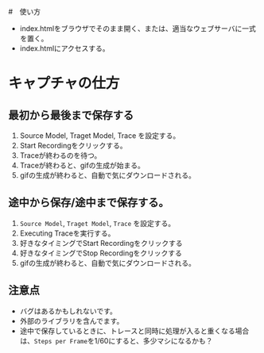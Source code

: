 #　使い方
* index.htmlをブラウザでそのまま開く、または、適当なウェブサーバに一式を置く。
* index.htmlにアクセスする。

# キャプチャの仕方
## 最初から最後まで保存する
1. Source Model, Traget Model, Trace を設定する。
1. Start Recordingをクリックする。
1. Traceが終わるのを待つ。
1. Traceが終わると、gifの生成が始まる。
1. gifの生成が終わると、自動で気にダウンロードされる。

## 途中から保存/途中まで保存する。
1.  `Source Model`, `Traget Model`, `Trace` を設定する。
1. Executing Traceを実行する。
1. 好きなタイミングでStart Recordingをクリックする
1. 好きなタイミングでStop Recordingをクリックする
1. gifの生成が終わると、自動で気にダウンロードされる。

## 注意点
* バグはあるかもしれないです。
* 外部のライブラリを含んでます。
* 途中で保存しているときに、トレースと同時に処理が入ると重くなる場合は、`Steps per Frame`を1/60にすると、多少マシになるかも？